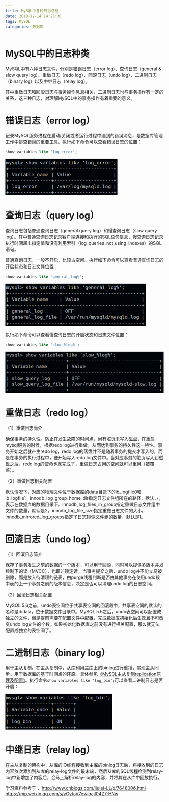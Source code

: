 ```yaml
---
title: MySQL中各种日志总结
date: 2018-12-14 14:25:30
tags: MySQL
categories: 数据库
---
```


# MySQL中的日志种类

MySQL中有六种日志文件，分别是错误日志（error log）、查询日志（general & slow query log）、重做日志（redo log）、回滚日志（undo log）、二进制日志（binary log）以及中继日志（relay log）。

其中重做日志和回滚日志与事务操作息息相关，二进制日志也与事务操作有一定的关系，这三种日志，对理解MySQL中的事务操作有着重要的意义。

# 错误日志（error log）

记录MySQL服务进程在启动/关闭或者运行过程中遇到的错误消息，是数据库管理工作中排查错误的重要工具。执行如下命令可以查看错误日志的位置：

```sql
show variables like 'log_error';
```

![](/images/mysql_log_1_1.png)

# 查询日志（query log）

查询日志包括普通查询日志（general query log）和慢查询日志（slow query log）。其中普通查询日志记录客户端连接和执行的SQL语句信息，慢查询日志记录执行时间超出指定值和没有利用索引（log_queries_not_using_indexes）的SQL语句。

普通查询日志，一般不开启，比较占空间。执行如下命令可以查看普通查询日志的开启状态和日志文件位置：

```sql
show variables like 'general_log%';
```

![](/images/mysql_log_1_2.png)

执行如下命令可以查看慢查询日志的开启状态和日志文件位置：

```sql
show variables like 'slow_%log%';
```

![](/images/mysql_log_1_3.png)

# 重做日志（redo log）

（1）重做日志简介

确保事务的持久性。防止在发生故障的时间点，尚有脏页未写入磁盘，在重启mysql服务的时候，根据redo log进行重做，从而达到事务的持久性这一特性。事务开始之后就产生redo log，redo log的落盘并不是随着事务的提交才写入的，而是在事务的执行过程中，便开始写入redo log文件中。当对应事务的脏页写入到磁盘之后，redo log的使命也就完成了，重做日志占用的空间就可以重用（被覆盖）。

（2）重做日志相关配置

默认情况下，对应的物理文件位于数据库的data目录下的ib_logfile0和ib_logfile1。innodb_log_group_home_dir指定日志文件组所在的路径，默认`./`，表示在数据库的数据目录下。innodb_log_files_in_group指定重做日志文件组中文件的数量，默认是2。innodb_log_file_size指定重做日志文件的大小。innodb_mirrored_log_groups指定了日志镜像文件组的数量，默认是1。

# 回滚日志（undo log）

（1）回滚日志简介

保存了事务发生之前的数据的一个版本，可以用于回滚，同时可以提供多版本并发控制下的读（MVCC），也即非锁定读。当事务提交之后，undo log并不能立马被删除，而是放入待清理的链表，由purge线程判断是否由其他事务在使用undo段中表的上一个事务之前的版本信息，决定是否可以清理undo log的日志空间。

（2）回滚日志相关配置

MySQL 5.6之前，undo表空间位于共享表空间的回滚段中，共享表空间的默认的名称是ibdata，位于数据文件目录中。MySQL 5.6之后，undo表空间可以配置成独立的文件，但是提前需要在配置文件中配置，完成数据库初始化后生效且不可改变undo log文件的个数。如果初始化数据库之前没有进行相关配置，那么就无法配置成独立的表空间了。

# 二进制日志（binary log）

用于主从复制。在主从复制中，从库利用主库上的binlog进行重播，实现主从同步。用于数据库的基于时间点的还原。具体参见[《MySQL主从复制replication原理及配置》](https://wangjianno1.github.io/2018/02/02/MySQL%E4%B8%BB%E4%BB%8E%E5%A4%8D%E5%88%B6replication%E5%8E%9F%E7%90%86%E5%8F%8A%E9%85%8D%E7%BD%AE/)。执行命令`show variables like 'log_bin';`可以查看二进制日志是否开启：

![](/images/mysql_log_1_4.png)

# 中继日志（relay log）

在主从复制的架构中，从库的IO线程接收到主库的binlog日志后，将接收到的日志内容依次添加到从库的relay-log文件的最末端，然后从库的SQL线程检测到relay-log中新增加了内容后，会马上解析relay-log的内容，并将其在从库中回放执行。


学习资料参考于：
http://www.cnblogs.com/liulei-LL/p/7648006.html
https://mp.weixin.qq.com/s/yGytaV7owibajI04Z7rHNw
